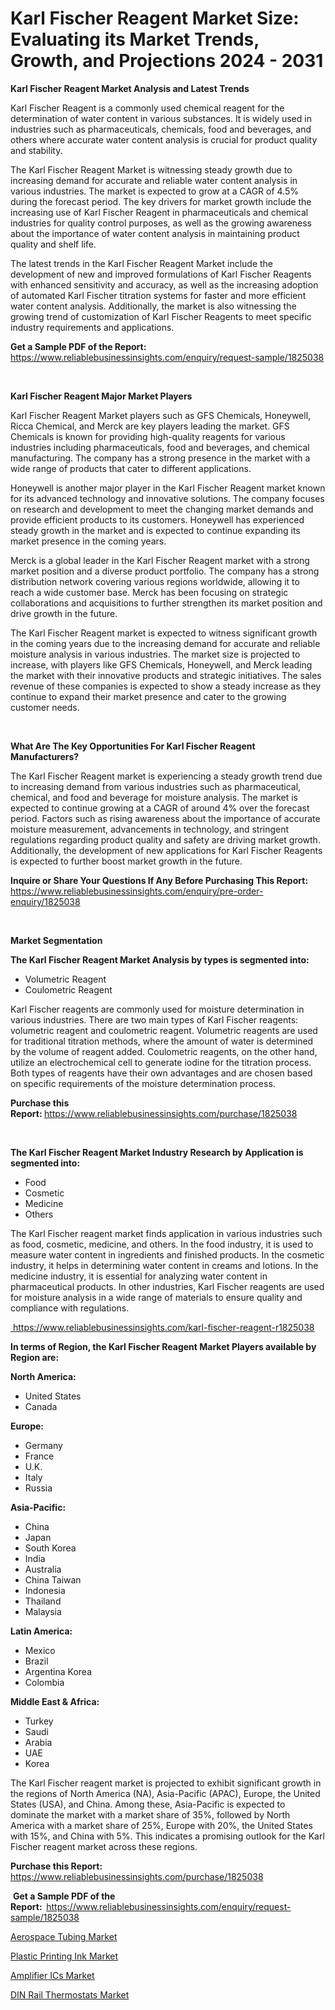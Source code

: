 <p><h1>Karl Fischer Reagent Market Size: Evaluating its Market Trends, Growth, and Projections 2024 - 2031</h1></p><p><strong>Karl Fischer Reagent Market Analysis and Latest Trends</strong></p>
<p><p>Karl Fischer Reagent is a commonly used chemical reagent for the determination of water content in various substances. It is widely used in industries such as pharmaceuticals, chemicals, food and beverages, and others where accurate water content analysis is crucial for product quality and stability.</p><p>The Karl Fischer Reagent Market is witnessing steady growth due to increasing demand for accurate and reliable water content analysis in various industries. The market is expected to grow at a CAGR of 4.5% during the forecast period. The key drivers for market growth include the increasing use of Karl Fischer Reagent in pharmaceuticals and chemical industries for quality control purposes, as well as the growing awareness about the importance of water content analysis in maintaining product quality and shelf life.</p><p>The latest trends in the Karl Fischer Reagent Market include the development of new and improved formulations of Karl Fischer Reagents with enhanced sensitivity and accuracy, as well as the increasing adoption of automated Karl Fischer titration systems for faster and more efficient water content analysis. Additionally, the market is also witnessing the growing trend of customization of Karl Fischer Reagents to meet specific industry requirements and applications.</p></p>
<p><strong>Get a Sample PDF of the Report:&nbsp;</strong> <a href="https://www.reliablebusinessinsights.com/enquiry/request-sample/1825038">https://www.reliablebusinessinsights.com/enquiry/request-sample/1825038</a></p>
<p>&nbsp;</p>
<p><strong>Karl Fischer Reagent Major Market Players</strong></p>
<p><p>Karl Fischer Reagent Market players such as GFS Chemicals, Honeywell, Ricca Chemical, and Merck are key players leading the market. GFS Chemicals is known for providing high-quality reagents for various industries including pharmaceuticals, food and beverages, and chemical manufacturing. The company has a strong presence in the market with a wide range of products that cater to different applications.</p><p>Honeywell is another major player in the Karl Fischer Reagent market known for its advanced technology and innovative solutions. The company focuses on research and development to meet the changing market demands and provide efficient products to its customers. Honeywell has experienced steady growth in the market and is expected to continue expanding its market presence in the coming years.</p><p>Merck is a global leader in the Karl Fischer Reagent market with a strong market position and a diverse product portfolio. The company has a strong distribution network covering various regions worldwide, allowing it to reach a wide customer base. Merck has been focusing on strategic collaborations and acquisitions to further strengthen its market position and drive growth in the future.</p><p>The Karl Fischer Reagent market is expected to witness significant growth in the coming years due to the increasing demand for accurate and reliable moisture analysis in various industries. The market size is projected to increase, with players like GFS Chemicals, Honeywell, and Merck leading the market with their innovative products and strategic initiatives. The sales revenue of these companies is expected to show a steady increase as they continue to expand their market presence and cater to the growing customer needs.</p></p>
<p>&nbsp;</p>
<p><strong>What Are The Key Opportunities For Karl Fischer Reagent Manufacturers?</strong></p>
<p><p>The Karl Fischer Reagent market is experiencing a steady growth trend due to increasing demand from various industries such as pharmaceutical, chemical, and food and beverage for moisture analysis. The market is expected to continue growing at a CAGR of around 4% over the forecast period. Factors such as rising awareness about the importance of accurate moisture measurement, advancements in technology, and stringent regulations regarding product quality and safety are driving market growth. Additionally, the development of new applications for Karl Fischer Reagents is expected to further boost market growth in the future.</p></p>
<p><strong>Inquire or Share Your Questions If Any Before Purchasing This Report:</strong> <a href="https://www.reliablebusinessinsights.com/enquiry/pre-order-enquiry/1825038">https://www.reliablebusinessinsights.com/enquiry/pre-order-enquiry/1825038</a></p>
<p>&nbsp;</p>
<p><strong>Market Segmentation</strong></p>
<p><strong>The Karl Fischer Reagent Market Analysis by types is segmented into:</strong></p>
<p><ul><li>Volumetric Reagent</li><li>Coulometric Reagent</li></ul></p>
<p><p>Karl Fischer reagents are commonly used for moisture determination in various industries. There are two main types of Karl Fischer reagents: volumetric reagent and coulometric reagent. Volumetric reagents are used for traditional titration methods, where the amount of water is determined by the volume of reagent added. Coulometric reagents, on the other hand, utilize an electrochemical cell to generate iodine for the titration process. Both types of reagents have their own advantages and are chosen based on specific requirements of the moisture determination process.</p></p>
<p><strong>Purchase this Report:&nbsp;</strong><a href="https://www.reliablebusinessinsights.com/purchase/1825038">https://www.reliablebusinessinsights.com/purchase/1825038</a></p>
<p>&nbsp;</p>
<p><strong>The Karl Fischer Reagent Market Industry Research by Application is segmented into:</strong></p>
<p><ul><li>Food</li><li>Cosmetic</li><li>Medicine</li><li>Others</li></ul></p>
<p><p>The Karl Fischer reagent market finds application in various industries such as food, cosmetic, medicine, and others. In the food industry, it is used to measure water content in ingredients and finished products. In the cosmetic industry, it helps in determining water content in creams and lotions. In the medicine industry, it is essential for analyzing water content in pharmaceutical products. In other industries, Karl Fischer reagents are used for moisture analysis in a wide range of materials to ensure quality and compliance with regulations.</p></p>
<p><a href="https://www.reliablebusinessinsights.com/karl-fischer-reagent-r1825038">&nbsp;https://www.reliablebusinessinsights.com/karl-fischer-reagent-r1825038</a></p>
<p><strong>In terms of Region, the Karl Fischer Reagent Market Players available by Region are:</strong></p>
<p>
    <p> <strong> North America: </strong>
        <ul>
            <li>United States</li>
            <li>Canada</li>
        </ul>
        </p> 
    <p> <strong> Europe: </strong>
        <ul>
            <li>Germany</li>
            <li>France</li>
            <li>U.K.</li>
            <li>Italy</li>
            <li>Russia</li>
        </ul>
        </p> 
    <p> <strong> Asia-Pacific: </strong>
        <ul>
            <li>China</li>
            <li>Japan</li>
            <li>South Korea</li>
            <li>India</li>
            <li>Australia</li>
            <li>China Taiwan</li>
            <li>Indonesia</li>
            <li>Thailand</li>
            <li>Malaysia</li>
        </ul>
        </p> 
    <p> <strong> Latin America: </strong>
        <ul>
            <li>Mexico</li>
            <li>Brazil</li>
            <li>Argentina Korea</li>
            <li>Colombia</li>
        </ul>
        </p> 
    <p> <strong> Middle East & Africa: </strong>
        <ul>
            <li>Turkey</li>
            <li>Saudi</li>
            <li>Arabia</li>
            <li>UAE</li>
            <li>Korea</li>
        </ul>
    </p>
    </p>
<p><p>The Karl Fischer reagent market is projected to exhibit significant growth in the regions of North America (NA), Asia-Pacific (APAC), Europe, the United States (USA), and China. Among these, Asia-Pacific is expected to dominate the market with a market share of 35%, followed by North America with a market share of 25%, Europe with 20%, the United States with 15%, and China with 5%. This indicates a promising outlook for the Karl Fischer reagent market across these regions.</p></p>
<p><strong>Purchase this Report: </strong><a href="https://www.reliablebusinessinsights.com/purchase/1825038">https://www.reliablebusinessinsights.com/purchase/1825038</a></p>
<p>&nbsp;<strong>Get a Sample PDF of the Report:&nbsp;&nbsp;</strong><a href="https://www.reliablebusinessinsights.com/enquiry/request-sample/1825038">https://www.reliablebusinessinsights.com/enquiry/request-sample/1825038</a></p>
<p><strong></strong></p>
<p><p><a href="https://github.com/airdrophunter675/Market-Research-Report-List-1/blob/main/aerospace-tubing-market.md">Aerospace Tubing Market</a></p><p><a href="https://github.com/ayamsauke86/Market-Research-Report-List-1/blob/main/plastic-printing-ink-market.md">Plastic Printing Ink Market</a></p><p><a href="https://medium.com/@carol.alsopr44536/amplifier-ics-market-share-and-new-trends-analysis-by-its-type-application-end-use-and-forecast-8e8168df9b1c">Amplifier ICs Market</a></p><p><a href="https://medium.com/@nathan.skinner8798456/din-rail-thermostats-market-size-is-growing-at-cagr-of-10-4-00f8b610eeb3">DIN Rail Thermostats Market</a></p></p>